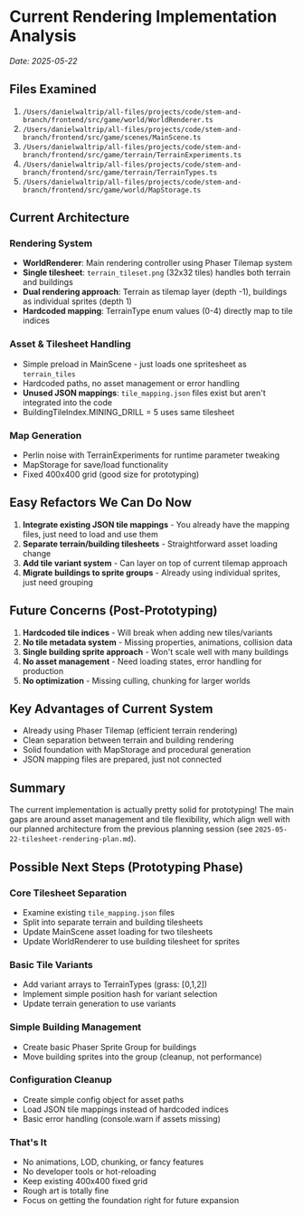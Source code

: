 # Current Rendering Implementation Analysis

*Date: 2025-05-22*

## Files Examined

1. `/Users/danielwaltrip/all-files/projects/code/stem-and-branch/frontend/src/game/world/WorldRenderer.ts`
2. `/Users/danielwaltrip/all-files/projects/code/stem-and-branch/frontend/src/game/scenes/MainScene.ts` 
3. `/Users/danielwaltrip/all-files/projects/code/stem-and-branch/frontend/src/game/terrain/TerrainExperiments.ts`
4. `/Users/danielwaltrip/all-files/projects/code/stem-and-branch/frontend/src/game/terrain/TerrainTypes.ts`
5. `/Users/danielwaltrip/all-files/projects/code/stem-and-branch/frontend/src/game/world/MapStorage.ts`

## Current Architecture

### Rendering System
- **WorldRenderer**: Main rendering controller using Phaser Tilemap system
- **Single tilesheet**: `terrain_tileset.png` (32x32 tiles) handles both terrain and buildings
- **Dual rendering approach**: Terrain as tilemap layer (depth -1), buildings as individual sprites (depth 1)
- **Hardcoded mapping**: TerrainType enum values (0-4) directly map to tile indices

### Asset & Tilesheet Handling
- Simple preload in MainScene - just loads one spritesheet as `terrain_tiles`
- Hardcoded paths, no asset management or error handling
- **Unused JSON mappings**: `tile_mapping.json` files exist but aren't integrated into the code
- BuildingTileIndex.MINING_DRILL = 5 uses same tilesheet

### Map Generation
- Perlin noise with TerrainExperiments for runtime parameter tweaking
- MapStorage for save/load functionality  
- Fixed 400x400 grid (good size for prototyping)

## Easy Refactors We Can Do Now

1. **Integrate existing JSON tile mappings** - You already have the mapping files, just need to load and use them
2. **Separate terrain/building tilesheets** - Straightforward asset loading change
3. **Add tile variant system** - Can layer on top of current tilemap approach
4. **Migrate buildings to sprite groups** - Already using individual sprites, just need grouping

## Future Concerns (Post-Prototyping)

1. **Hardcoded tile indices** - Will break when adding new tiles/variants
2. **No tile metadata system** - Missing properties, animations, collision data
3. **Single building sprite approach** - Won't scale well with many buildings
4. **No asset management** - Need loading states, error handling for production
5. **No optimization** - Missing culling, chunking for larger worlds

## Key Advantages of Current System

- Already using Phaser Tilemap (efficient terrain rendering)
- Clean separation between terrain and building rendering
- Solid foundation with MapStorage and procedural generation
- JSON mapping files are prepared, just not connected

## Summary

The current implementation is actually pretty solid for prototyping! The main gaps are around asset management and tile flexibility, which align well with our planned architecture from the previous planning session (see `2025-05-22-tilesheet-rendering-plan.md`).

## Possible Next Steps (Prototyping Phase)

### Core Tilesheet Separation
- Examine existing `tile_mapping.json` files
- Split into separate terrain and building tilesheets 
- Update MainScene asset loading for two tilesheets
- Update WorldRenderer to use building tilesheet for sprites

### Basic Tile Variants
- Add variant arrays to TerrainTypes (grass: [0,1,2])
- Implement simple position hash for variant selection
- Update terrain generation to use variants

### Simple Building Management
- Create basic Phaser Sprite Group for buildings
- Move building sprites into the group (cleanup, not performance)

### Configuration Cleanup
- Create simple config object for asset paths
- Load JSON tile mappings instead of hardcoded indices
- Basic error handling (console.warn if assets missing)

### That's It
- No animations, LOD, chunking, or fancy features
- No developer tools or hot-reloading
- Keep existing 400x400 fixed grid
- Rough art is totally fine
- Focus on getting the foundation right for future expansion